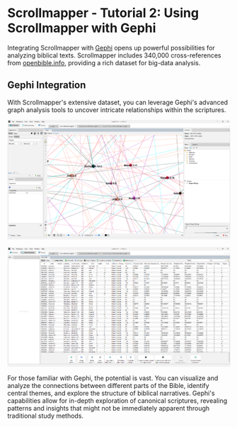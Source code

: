 # Scrollmapper - Tutorial 2: Using Scrollmapper with Gephi

Integrating Scrollmapper with [Gephi](https://gephi.org/) opens up powerful possibilities for analyzing biblical texts. Scrollmapper includes 340,000 cross-references from [openbible.info](https://www.openbible.info/labs/cross-references/), providing a rich dataset for big-data analysis.

## Gephi Integration

With Scrollmapper's extensive dataset, you can leverage Gephi's advanced graph analysis tools to uncover intricate relationships within the scriptures. 

![Gephi Graph 1](../../images/gephi-graph-1.png)

![Gephi Graph 2](../../images/gephi-graph-2.png)

For those familiar with Gephi, the potential is vast. You can visualize and analyze the connections between different parts of the Bible, identify central themes, and explore the structure of biblical narratives. Gephi's capabilities allow for in-depth exploration of canonical scriptures, revealing patterns and insights that might not be immediately apparent through traditional study methods.

